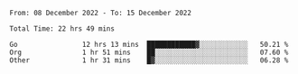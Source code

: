 <!--START_SECTION:waka-->

```text
From: 08 December 2022 - To: 15 December 2022

Total Time: 22 hrs 49 mins

Go                12 hrs 13 mins  ████████████▓░░░░░░░░░░░░   50.21 %
Org               1 hr 51 mins    ██░░░░░░░░░░░░░░░░░░░░░░░   07.60 %
Other             1 hr 31 mins    █▓░░░░░░░░░░░░░░░░░░░░░░░   06.28 %
```

<!--END_SECTION:waka-->